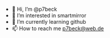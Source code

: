 - 👋 Hi, I’m @p7beck
- 👀 I’m interested in smartmirror
- 🌱 I’m currently learning github
- 📫 How to reach me p7beck@web.de

<!---
p7beck/p7beck is a ✨ special ✨ repository because its `README.md` (this file) appears on your GitHub profile.
You can click the Preview link to take a look at your changes.
--->
